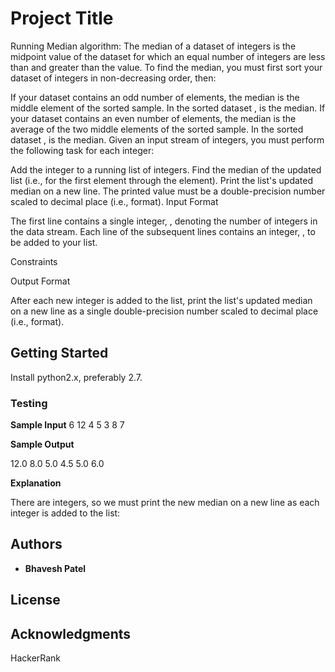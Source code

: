 # Project Title

Running Median algorithm:
The median of a dataset of integers is the midpoint value of the dataset for which an equal number of integers are less than and greater than the value. To find the median, you must first sort your dataset of integers in non-decreasing order, then:

If your dataset contains an odd number of elements, the median is the middle element of the sorted sample. In the sorted dataset ,  is the median.
If your dataset contains an even number of elements, the median is the average of the two middle elements of the sorted sample. In the sorted dataset ,  is the median.
Given an input stream of  integers, you must perform the following task for each  integer:

Add the  integer to a running list of integers.
Find the median of the updated list (i.e., for the first element through the  element).
Print the list's updated median on a new line. The printed value must be a double-precision number scaled to decimal place (i.e.,  format).
Input Format

The first line contains a single integer, , denoting the number of integers in the data stream.
Each line  of the  subsequent lines contains an integer, , to be added to your list.

Constraints

Output Format

After each new integer is added to the list, print the list's updated median on a new line as a single double-precision number scaled to  decimal place (i.e.,  format).

## Getting Started

Install python2.x, preferably 2.7.

### Testing

**Sample Input**
6
12
4
5
3
8
7

**Sample Output**

12.0
8.0
5.0
4.5
5.0
6.0

**Explanation**

There are  integers, so we must print the new median on a new line as each integer is added to the list:

## Authors

* **Bhavesh Patel**

## License

## Acknowledgments

HackerRank
